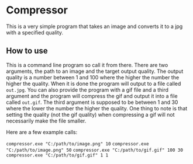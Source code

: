 # Compressor
This is a very simple program that takes an image and converts it to a jpg with a specified quality.

## How to use
This is a command line program so call it from there. There are two arguments, the path to an image and the target output quality. The output quality is a number between 1 and 100 where the higher the number the higher the quality. When it is done the program will output to a file called `out.jpg`. You can also provide the program with a gif file and a third argument and the program will compress the gif and output it into a file called `out.gif`. The third argument is supposed to be between 1 and 30 where the lower the number the higher the quality. One thing to note is that setting the quality (not the gif quality) when compressing a gif will not necessarily make the file smaller.

Here are a few example calls:

`compressor.exe "C:/path/to/image.png" 10`
`compressor.exe "C:/path/to/image.png" 50`
`compressor.exe "C:/path/to/gif.gif" 100 30`
`compressor.exe "C:/path/to/gif.gif" 1 1`